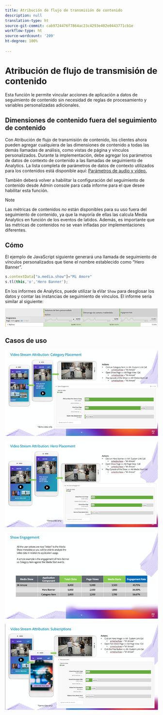 ```yaml
---
title: Atribución de flujo de transmisión de contenido
description: null
translation-type: ht
source-git-commit: cab9724476f7864ac23c4293e402e0443771cb1e
workflow-type: ht
source-wordcount: '209'
ht-degree: 100%

---
```



# Atribución de flujo de transmisión de contenido

Esta función le permite vincular acciones de aplicación a datos de seguimiento de contenido sin necesidad de reglas de procesamiento y variables personalizadas adicionales.

## Dimensiones de contenido fuera del seguimiento de contenido

Con Atribución de flujo de transmisión de contenido, los clientes ahora pueden agregar cualquiera de las dimensiones de contenido a todas las demás llamadas de análisis, como vistas de página y vínculos personalizados. Durante la implementación, debe agregar los parámetros de datos de contexto de contenido a las llamadas de seguimiento de Analytics. La lista completa de parámetros de datos de contexto utilizados para los contenidos está disponible aquí: [Parámetros de audio y vídeo.](/help/metrics-and-metadata/audio-video-parameters.md)

También deberá volver a habilitar la configuración del seguimiento de contenido desde Admin console para cada informe para el que desee habilitar esta función.

>[!NOTE]
>
>Las métricas de contenidos _no_ están disponibles para su uso fuera del seguimiento de contenido, ya que la mayoría de ellas las calcula Media Analytics en función de los eventos de latidos. Además, es importante que las métricas de contenidos no se vean infladas por implementaciones diferentes.

## Cómo

El ejemplo de JavaScript siguiente generará una llamada de seguimiento de vínculos personalizados que tiene el nombre establecido como “Hero Banner”.

```javascript
s.contextData["a.media.show"]="Mi Amore"
s.tl(this,'o','Hero Banner');
```

En los informes de Analytics, puede utilizar la eVar `Show` para desglosar los datos y contar las instancias de seguimiento de vínculos. El informe sería similar al siguiente:

![](/assets/myShow-rpt-1.png)

## Casos de uso

![](/assets/vid-stream-attr-category.png)

![](/assets/vid-stream-attr-hero.png)

![](/assets/show-engagement.png)

![](/assets/vid-stream-attr-subs.png)

